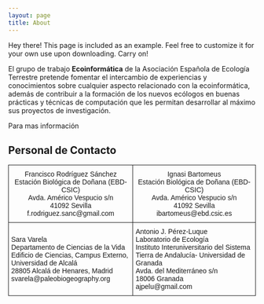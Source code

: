 ```yaml
---
layout: page
title: About
---
```


<p class="message">
  Hey there! This page is included as an example. Feel free to customize it for your own use upon downloading. Carry on!
</p>

El grupo de trabajo **Ecoinformática** de la Asociación Española de Ecología Terrestre pretende fomentar el intercambio de experiencias y conocimientos sobre cualquier aspecto relacionado con la ecoinformática, además de contribuir a la formación de los nuevos ecólogos en buenas prácticas y técnicas de computación que les permitan desarrollar al máximo sus proyectos de investigación. 

Para mas información 

## Personal de Contacto
<style type="text/css">
.tg  {border-collapse:collapse;border-spacing:0;}
.tg td{font-family:Arial, sans-serif;font-size:14px;padding:10px 5px;border-style:solid;border-width:1px;overflow:hidden;word-break:normal;}
.tg th{font-family:Arial, sans-serif;font-size:14px;font-weight:normal;padding:10px 5px;border-style:solid;border-width:1px;overflow:hidden;word-break:normal;}
</style>
<table class="tg">
  <tr>
    <th class="tg-031e">Francisco Rodríguez Sánchez<br>Estación Biológica de Doñana (EBD-CSIC)<br>Avda. Américo Vespucio s/n <br>41092 Sevilla<br>f.rodriguez.sanc@gmail.com</th>
    <th class="tg-031e">Ignasi Bartomeus<br>Estación Biológica de Doñana (EBD-CSIC)<br>Avda. Américo Vespucio s/n<br>41092 Sevilla<br>ibartomeus@ebd.csic.es</th>
  </tr>
  <tr>
    <td class="tg-031e">Sara Varela<br>Departamento de Ciencias de la Vida<br>Edificio de Ciencias, Campus Externo, Universidad de Alcalá <br>28805 Alcalá de Henares, Madrid<br>svarela@paleobiogeography.org</td>
    <td class="tg-031e">Antonio J. Pérez-Luque<br>Laboratorio de Ecología <br>Instituto Interuniversitario del Sistema Tierra de Andalucía- Universidad de Granada <br>Avda. del Mediterráneo s/n<br>18006 Granada <br>ajpelu@gmail.com</td>
  </tr>
</table>



